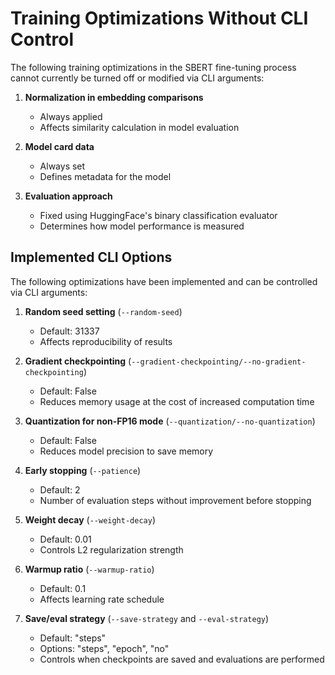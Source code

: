 # Training Optimizations Without CLI Control

The following training optimizations in the SBERT fine-tuning process cannot currently be turned off or modified via CLI arguments:

1. **Normalization in embedding comparisons**
   - Always applied
   - Affects similarity calculation in model evaluation

2. **Model card data**
   - Always set
   - Defines metadata for the model

3. **Evaluation approach**
   - Fixed using HuggingFace's binary classification evaluator
   - Determines how model performance is measured

## Implemented CLI Options

The following optimizations have been implemented and can be controlled via CLI arguments:

1. **Random seed setting** (`--random-seed`)
   - Default: 31337
   - Affects reproducibility of results

2. **Gradient checkpointing** (`--gradient-checkpointing/--no-gradient-checkpointing`)
   - Default: False
   - Reduces memory usage at the cost of increased computation time

3. **Quantization for non-FP16 mode** (`--quantization/--no-quantization`)
   - Default: False
   - Reduces model precision to save memory

4. **Early stopping** (`--patience`)
   - Default: 2
   - Number of evaluation steps without improvement before stopping

5. **Weight decay** (`--weight-decay`)
   - Default: 0.01
   - Controls L2 regularization strength

6. **Warmup ratio** (`--warmup-ratio`)
   - Default: 0.1
   - Affects learning rate schedule

7. **Save/eval strategy** (`--save-strategy` and `--eval-strategy`)
   - Default: "steps"
   - Options: "steps", "epoch", "no"
   - Controls when checkpoints are saved and evaluations are performed